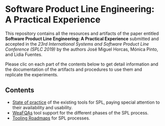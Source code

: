 # Software Product Line Engineering: A Practical Experience
This repository contains all the resources and artifacts of the paper entitled **Software Product Line Engineering: A Practical Experience** submitted and accepted in the *23rd International Systems and Software Product Line Conference (SPLC 2019)* by the authors José Miguel Horcas, Mónica Pinto, and Lidia Fuentes.

Please clic on each part of the contents below to get detail information and the documentation of the artifacts and procedures to use them and replicate the experiments.

## Contents
* [State of practice](state-of-practice/) of the existing tools for SPL, paying special attention to their availability and usability.
* [WeaFQAs](WeaFQAs/) tool support for the different phases of the SPL process.
* [Tooling Roadmaps](roadmaps/) for SPL processes.
